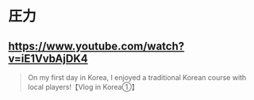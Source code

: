 # 圧力

## https://www.youtube.com/watch?v=iE1VvbAjDK4

> On my first day in Korea, I enjoyed a traditional Korean course with local players!【Vlog in Korea①】 
